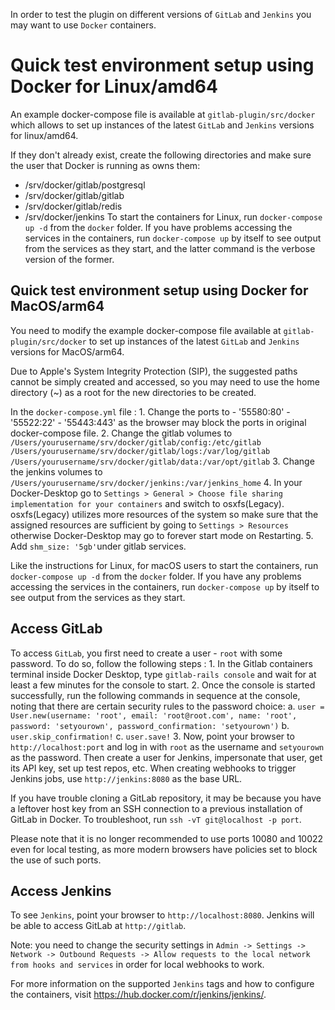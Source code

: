 In order to test the plugin on different versions of `GitLab` and `Jenkins` you may want to use `Docker` containers.
# Quick test environment setup using Docker for Linux/amd64

An example docker-compose file is available at `gitlab-plugin/src/docker` which allows to set up instances of the latest `GitLab` and `Jenkins` versions for linux/amd64. 

If they don't already exist, create the following directories and make sure the user that Docker is running as owns them:
* /srv/docker/gitlab/postgresql
* /srv/docker/gitlab/gitlab
* /srv/docker/gitlab/redis
* /srv/docker/jenkins
To start the containers for Linux, run `docker-compose up -d` from the `docker` folder. If you have problems accessing the services in the containers, run `docker-compose up` by itself to see output from the services as they start, and the latter command is the verbose version of the former.

## Quick test environment setup using Docker for MacOS/arm64

You need to modify the example docker-compose file available at `gitlab-plugin/src/docker` to set up instances of the latest `GitLab` and `Jenkins` versions for MacOS/arm64. 

Due to Apple's System Integrity Protection (SIP), the suggested paths cannot be simply created and accessed, so you may need to use the home directory (~) as a root for the new directories to be created.

In the `docker-compose.yml` file :
    1. Change the ports to 
      - '55580:80'
      - '55522:22'
      - '55443:443'
      as the browser may block the ports in original docker-compose file.
    2. Change the gitlab volumes to 
        `/Users/yourusername/srv/docker/gitlab/config:/etc/gitlab`
        `/Users/yourusername/srv/docker/gitlab/logs:/var/log/gitlab`
        `/Users/yourusername/srv/docker/gitlab/data:/var/opt/gitlab`
    3. Change the jenkins volumes to 
        `/Users/yourusername/srv/docker/jenkins:/var/jenkins_home`
    4. In your Docker-Desktop go to `Settings > General > Choose file sharing   implementation for your containers` and switch to osxfs(Legacy). osxfs(Legacy) utilizes more resources of the system so make sure that the assigned resources are sufficient by going to `Settings > Resources` otherwise Docker-Desktop may go to forever start mode on Restarting.
    5. Add `shm_size: '5gb'`under gitlab services.

Like the instructions for Linux, for macOS users to start the containers, run `docker-compose up -d` from the `docker` folder. If you have any problems accessing the services in the containers, run `docker-compose up` by itself to see output from the services as they start.


## Access GitLab

To access `GitLab`, you first need to create a user - `root` with some password. To do so, follow the following steps :
    1. In the Gitlab containers terminal inside Docker Desktop, type `gitlab-rails console` and wait for at least a few minutes for the console to start. 
    2. Once the console is started successfully, run the following commands in sequence at the console, noting that there are certain security rules to the password choice:
        a. `user = User.new(username: 'root', email: 'root@root.com', name: 'root', password: 'setyourown', password_confirmation: 'setyourown')`
        b. `user.skip_confirmation!` 
        c. `user.save!`
    3. Now, point your browser to `http://localhost:port` and log in with `root` as the username and `setyourown` as the password. Then create a user for Jenkins, impersonate that user, get its API key, set up test repos, etc. When creating webhooks to trigger Jenkins jobs, use `http://jenkins:8080` as the base URL.


If you have trouble cloning a GitLab repository, it may be because you have a leftover host key from an SSH connection to a previous installation of GitLab in Docker. To troubleshoot, run `ssh -vT git@localhost -p port`.

Please note that it is no longer recommended to use ports 10080 and 10022 even for local testing, as more modern browsers have policies set to block the use of such ports. 
## Access Jenkins

To see `Jenkins`, point your browser to `http://localhost:8080`. Jenkins will be able to access GitLab at `http://gitlab`.

Note: you need to change the security settings in `Admin -> Settings -> Network -> Outbound Requests -> Allow requests to the local network from hooks and services` in order for local webhooks to work.

For more information on the supported `Jenkins` tags and how to configure the containers, visit https://hub.docker.com/r/jenkins/jenkins/.

